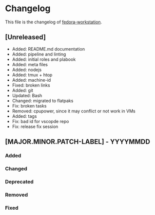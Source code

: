 <!--
reference: https://keepachangelog.com
-->

# Changelog

This file is the changelog of [fedora-workstation](https://github.com/dschier-wtd/fedora-workstation).

## [Unreleased]

- Added: README.md documentation
- Added: pipeline and linting
- Added: initial roles and plabook
- Added: meta files
- Added: nodejs
- Added: tmux + htop
- Added: machine-id
- Fixed: broken links
- Added: git
- Updated: Bash
- Changed: migrated to flatpaks
- Fix: broken tasks
- Removed: cpupower, since it may conflict or not work in VMs
- Added: tags
- Fix: bad id for vscopde repo
- Fix: release fix session

## [MAJOR.MINOR.PATCH-LABEL] - YYYYMMDD

<!--
Describe the purpose of this release.
Each of the below sections should contain the links to the fixed issues.
-->

### Added

<!--
Section for new Features and Additions.
Most likely a MINOR or MAJOR update.
-->

### Changed

<!--
Changed Behavior in API or Application.
Most likely a MAJOR update.
-->

### Deprecated

<!--
Deprecation, which will be removed in a future release.
The future release must be mentioned.
-->

### Removed

<!--
Removals or Deletions, which were deprecated beforehand.
Most likely a Minor or Major update.
-->

### Fixed

<!--
Bugfixes or other minor fixes.
Most likely a patch.
-->
